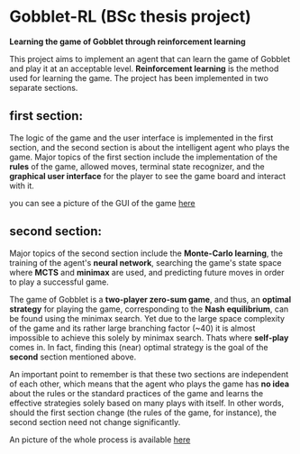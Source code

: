 Gobblet-RL (BSc thesis project)
===========
**Learning the game of Gobblet through reinforcement learning**

This project aims to implement an agent that can learn the game of Gobblet and play it at an acceptable level.
**Reinforcement learning** is the method used for learning the game. The project has been implemented in two separate sections.

first section:
-----------------------
The logic of the game and the user interface is implemented in the first section, and the second section is about the intelligent agent who plays the game. Major topics of the first section include the implementation of the **rules** of the game, allowed moves, terminal state recognizer, and the **graphical user interface** for the player to see the game board and interact with it.

you can see a picture of the GUI of the game [here](https://raw.githubusercontent.com/srmt99/Gobblet-RL/main/REPORTS/GUI.PNG)

second section:
-----------------------
Major topics of the second section include the **Monte-Carlo learning**, the training of the agent's **neural network**, searching the game's state space where **MCTS** and **minimax** are used, and predicting future moves in order to play a successful game.

The game of Gobblet is a **two-player zero-sum game**, and thus, an **optimal strategy** for playing the game, corresponding to the **Nash equilibrium**, can be found using the minimax search. Yet due to the large space complexity of the game and its rather large branching factor (~40) it is almost impossible to achieve this solely by minimax search. Thats where **self-play** comes in. In fact, finding this (near) optimal strategy is the goal of the **second** section mentioned above.

An important point to remember is that these two sections are independent of each other, which means that the agent who plays the game has **no idea** about the rules or the standard practices of the game and learns the effective strategies solely based on many plays with itself. In other words, should the first section change (the rules of the game, for instance), the second section need not change significantly.

An picture of the whole process is available [here](https://raw.githubusercontent.com/srmt99/srmt99.github.io/main/data/RL_gobblet.jpg)


